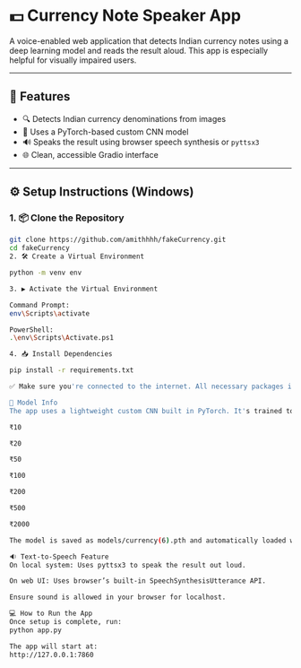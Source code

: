 # 💵 Currency Note Speaker App

A voice-enabled web application that detects Indian currency notes using a deep learning model and reads the result aloud. This app is especially helpful for visually impaired users.

---

## 🚀 Features

- 🔍 Detects Indian currency denominations from images
- 🧠 Uses a PyTorch-based custom CNN model
- 🔊 Speaks the result using browser speech synthesis or `pyttsx3`
- 🌐 Clean, accessible Gradio interface

---

## ⚙️ Setup Instructions (Windows)

### 1. 📦 Clone the Repository

```bash
git clone https://github.com/amithhhh/fakeCurrency.git
cd fakeCurrency
2. 🛠️ Create a Virtual Environment

python -m venv env

3. ▶️ Activate the Virtual Environment

Command Prompt:
env\Scripts\activate

PowerShell:
.\env\Scripts\Activate.ps1

4. 📥 Install Dependencies

pip install -r requirements.txt

✅ Make sure you're connected to the internet. All necessary packages including gradio, torch, pyttsx3, etc., will be installed.

🧠 Model Info
The app uses a lightweight custom CNN built in PyTorch. It's trained to identify the following Indian currency notes:

₹10

₹20

₹50

₹100

₹200

₹500

₹2000

The model is saved as models/currency(6).pth and automatically loaded when the app runs.

🔉 Text-to-Speech Feature
On local system: Uses pyttsx3 to speak the result out loud.

On web UI: Uses browser’s built-in SpeechSynthesisUtterance API.

Ensure sound is allowed in your browser for localhost.

💻 How to Run the App
Once setup is complete, run:
python app.py

The app will start at:
http://127.0.0.1:7860
